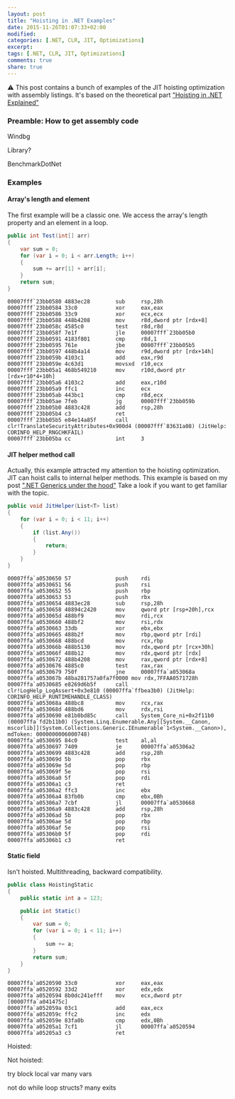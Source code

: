 ```yaml
---
layout: post
title: "Hoisting in .NET Examples"
date: 2015-11-26T01:07:33+02:00
modified:
categories: [.NET, CLR, JIT, Optimizations]
excerpt:
tags: [.NET, CLR, JIT, Optimizations]
comments: true
share: true
---
```


:warning: This post contains a bunch of examples of the JIT hoisting optimization with assembly listings. It's based on the theoretical part ["Hoisting in .NET Explained"][post-part1]

### Preamble: How to get assembly code

Windbg

Library?

BenchmarkDotNet

### Examples

#### Array's length and element

The first example will be a classic one. We access the array's length property and an element in a loop.

```csharp
public int Test(int[] arr)
{
    var sum = 0;
    for (var i = 0; i < arr.Length; i++)
    {
        sum += arr[1] + arr[i];
    }
    return sum;
}
```

```
00007fff`23bb0580 4883ec28        sub     rsp,28h
00007fff`23bb0584 33c0            xor     eax,eax
00007fff`23bb0586 33c9            xor     ecx,ecx
00007fff`23bb0588 448b4208        mov     r8d,dword ptr [rdx+8]
00007fff`23bb058c 4585c0          test    r8d,r8d
00007fff`23bb058f 7e1f            jle     00007fff`23bb05b0
00007fff`23bb0591 4183f801        cmp     r8d,1
00007fff`23bb0595 761e            jbe     00007fff`23bb05b5
00007fff`23bb0597 448b4a14        mov     r9d,dword ptr [rdx+14h]
00007fff`23bb059b 4103c1          add     eax,r9d
00007fff`23bb059e 4c63d1          movsxd  r10,ecx
00007fff`23bb05a1 468b549210      mov     r10d,dword ptr [rdx+r10*4+10h]
00007fff`23bb05a6 4103c2          add     eax,r10d
00007fff`23bb05a9 ffc1            inc     ecx
00007fff`23bb05ab 443bc1          cmp     r8d,ecx
00007fff`23bb05ae 7feb            jg      00007fff`23bb059b
00007fff`23bb05b0 4883c428        add     rsp,28h
00007fff`23bb05b4 c3              ret
00007fff`23bb05b5 e84e14a85f      call    clr!TranslateSecurityAttributes+0x900d4 (00007fff`83631a08) (JitHelp: CORINFO_HELP_RNGCHKFAIL)
00007fff`23bb05ba cc              int     3
```


#### JIT helper method call

Actually, this example attracted my attention to the hoisting optimization. JIT can hoist calls to internal helper methods. This example is based on my post [".NET Generics under the hood"][post-generics] Take a look if you want to get familiar with the topic.

```csharp
public void JitHelper(List<T> list)
{
    for (var i = 0; i < 11; i++)
    {
        if (list.Any())
        {
            return;
        }
    }
}
```

```
00007ffa`a0530650 57              push    rdi
00007ffa`a0530651 56              push    rsi
00007ffa`a0530652 55              push    rbp
00007ffa`a0530653 53              push    rbx
00007ffa`a0530654 4883ec28        sub     rsp,28h
00007ffa`a0530658 48894c2420      mov     qword ptr [rsp+20h],rcx
00007ffa`a053065d 488bf9          mov     rdi,rcx
00007ffa`a0530660 488bf2          mov     rsi,rdx
00007ffa`a0530663 33db            xor     ebx,ebx
00007ffa`a0530665 488b2f          mov     rbp,qword ptr [rdi]
00007ffa`a0530668 488bcd          mov     rcx,rbp
00007ffa`a053066b 488b5130        mov     rdx,qword ptr [rcx+30h]
00007ffa`a053066f 488b12          mov     rdx,qword ptr [rdx]
00007ffa`a0530672 488b4208        mov     rax,qword ptr [rdx+8]
00007ffa`a0530676 4885c0          test    rax,rax
00007ffa`a0530679 750f            jne     00007ffa`a053068a
00007ffa`a053067b 48ba281757a0fa7f0000 mov rdx,7FFAA0571728h
00007ffa`a0530685 e8269d6b5f      call    clr!LogHelp_LogAssert+0x3e810 (00007ffa`ffbea3b0) (JitHelp: CORINFO_HELP_RUNTIMEHANDLE_CLASS)
00007ffa`a053068a 488bc8          mov     rcx,rax
00007ffa`a053068d 488bd6          mov     rdx,rsi
00007ffa`a0530690 e81b0bd85c      call    System_Core_ni+0x2f11b0 (00007ffa`fd2b11b0) (System.Linq.Enumerable.Any[[System.__Canon, mscorlib]](System.Collections.Generic.IEnumerable`1<System.__Canon>), mdToken: 0000000006000748)
00007ffa`a0530695 84c0            test    al,al
00007ffa`a0530697 7409            je      00007ffa`a05306a2
00007ffa`a0530699 4883c428        add     rsp,28h
00007ffa`a053069d 5b              pop     rbx
00007ffa`a053069e 5d              pop     rbp
00007ffa`a053069f 5e              pop     rsi
00007ffa`a05306a0 5f              pop     rdi
00007ffa`a05306a1 c3              ret
00007ffa`a05306a2 ffc3            inc     ebx
00007ffa`a05306a4 83fb0b          cmp     ebx,0Bh
00007ffa`a05306a7 7cbf            jl      00007ffa`a0530668
00007ffa`a05306a9 4883c428        add     rsp,28h
00007ffa`a05306ad 5b              pop     rbx
00007ffa`a05306ae 5d              pop     rbp
00007ffa`a05306af 5e              pop     rsi
00007ffa`a05306b0 5f              pop     rdi
00007ffa`a05306b1 c3              ret
```

#### Static field

Isn't hoisted. Multithreading, backward compatibility.

```csharp
public class HoistingStatic
{
    public static int a = 123;

    public int Static()
    {
        var sum = 0;
        for (var i = 0; i < 11; i++)
        {
            sum += a;
        }
        return sum;
    }
}
```

```
00007ffa`a0520590 33c0            xor     eax,eax
00007ffa`a0520592 33d2            xor     edx,edx
00007ffa`a0520594 8b0dc241efff    mov     ecx,dword ptr [00007ffa`a041475c]
00007ffa`a052059a 03c1            add     eax,ecx
00007ffa`a052059c ffc2            inc     edx
00007ffa`a052059e 83fa0b          cmp     edx,0Bh
00007ffa`a05205a1 7cf1            jl      00007ffa`a0520594
00007ffa`a05205a3 c3              ret
```

Hoisted:



Not hoisted:


try block
local var
many vars


not do while loop
structs?
many exits


  [post-part1]: https://alexandrnikitin.github.io/blog/hoisting-in-net-explained/
  [post-generics]: https://alexandrnikitin.github.io/blog/dotnet-generics-under-the-hood/
